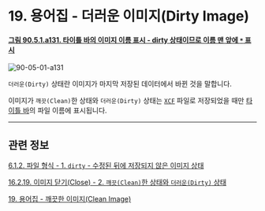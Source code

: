 # 19. 용어집 - 더러운 이미지(Dirty Image)

<a id="90-05-01-a131"></a>

#### [그림 90.5.1.a131. 타이틀 바의 이미지 이름 표시 - dirty 상태이므로 이름 맨 앞에 `*` 표시](./90-05-01-title_bar.md#90-05-01-a131)
![90-05-01-a131](https://github.com/wonder13662/gimp/assets/15767104/a02c4aad-a110-4391-93cd-ac03a813b8f3)

`더러운(Dirty)` 상태란 이미지가 마지막 저장된 데이터에서 바뀐 것을 말합니다.

이미지가 `깨끗(Clean)`한 상태와 `더러운(Dirty)` 상태는 [`XCF`](./19-glossaryx-xcf.md) 파일로 저장되었을 때만 [타이틀 바](./19-glossaryx-title_bar.md)의 파일 이름에 표시됩니다.

<a comment="TODO 용어 정리 필요"></a>

***

## 관련 정보

[6.1.2. 파일 형식 - 1. `dirty` - 수정된 뒤에 저장되지 않은 이미지 상태](./06-01-02-00-file_formats.md#06-01-02-s1)

[16.2.19. 이미지 닫기(Close) - 2. `깨끗(Clean)`한 상태와 `더러운(Dirty)` 상태](./16-02-19-00-close.md#16-02-19-s2)

[19. 용어집 - 깨끗한 이미지(Clean Image)](./19-glossaryx-clean_image.md)